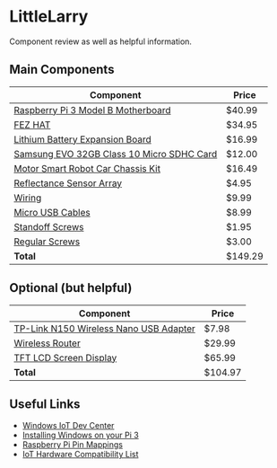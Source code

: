 # LittleLarry
Component review as well as helpful information.

## Main Components

Component | Price
----------|-------
[Raspberry Pi 3 Model B Motherboard](https://www.amazon.com/gp/product/B01CD5VC92/) | $40.99
[FEZ HAT](https://www.ghielectronics.com/catalog/product/500) | $34.95
[Lithium Battery Expansion Board](https://www.amazon.com/Makerfocus-Lithium-Expansion-Cellphone-Raspberry/dp/B01LAEX7J0/) | $16.99
[Samsung EVO 32GB Class 10 Micro SDHC Card](https://www.amazon.com/gp/product/B00IVPU786) | $12.00
[Motor Smart Robot Car Chassis Kit](https://www.amazon.com/gp/product/B01BXPETQG/) | $16.49
[Reflectance Sensor Array](https://www.pololu.com/product/2456) | $4.95
[Wiring](https://www.amazon.com/gp/product/B00M5WLZDW/) | $9.99
[Micro USB Cables](https://www.amazon.com/gp/product/B01FRZG560/) | $8.99
[Standoff Screws](https://www.ghielectronics.com/catalog/product/371) | $1.95
[Regular Screws](https://www.ghielectronics.com/catalog/product/489) | $3.00
**Total** | $149.29

## Optional (but helpful)
Component | Price
----------|-------
[TP-Link N150 Wireless Nano USB Adapter](https://www.amazon.com/gp/product/B008IFXQFU/) | $7.98
[Wireless Router](https://www.amazon.com/gp/product/B012ZNMUL6/) | $29.99
[TFT LCD Screen Display](https://www.amazon.com/gp/product/B012ZRYDYY/) | $65.99
**Total** |  $104.97

## Useful Links
- [Windows IoT Dev Center](https://developer.microsoft.com/windows/iot?WT.mc_id=aiml-0000-sejuare)
- [Installing Windows on your Pi 3](https://developer.microsoft.com/windows/iot/Docs/GetStarted/rpi3/sdcard/stable/GetStartedStep1.htm?WT.mc_id=aiml-0000-sejuare)
- [Raspberry Pi Pin Mappings](https://developer.microsoft.com/windows/iot/docs/pinmappingsrpi?WT.mc_id=aiml-0000-sejuare)
- [IoT Hardware Compatibility List](https://developer.microsoft.com/windows/iot/docs/hardwarecompatlist?WT.mc_id=aiml-0000-sejuare)